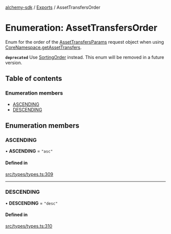 [alchemy-sdk](../README.md) / [Exports](../modules.md) / AssetTransfersOrder

# Enumeration: AssetTransfersOrder

Enum for the order of the [AssetTransfersParams](../interfaces/AssetTransfersParams.md) request object when
using [CoreNamespace.getAssetTransfers](../classes/CoreNamespace.md#getassettransfers).

**`deprecated`** Use [SortingOrder](SortingOrder.md) instead. This enum will be removed in a
future version.

## Table of contents

### Enumeration members

- [ASCENDING](AssetTransfersOrder.md#ascending)
- [DESCENDING](AssetTransfersOrder.md#descending)

## Enumeration members

### ASCENDING

• **ASCENDING** = `"asc"`

#### Defined in

[src/types/types.ts:309](https://github.com/alchemyplatform/alchemy-sdk-js/blob/8b1ae5c/src/types/types.ts#L309)

___

### DESCENDING

• **DESCENDING** = `"desc"`

#### Defined in

[src/types/types.ts:310](https://github.com/alchemyplatform/alchemy-sdk-js/blob/8b1ae5c/src/types/types.ts#L310)
